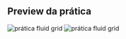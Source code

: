 ## Preview da prática

![prática fluid grid](img/preview.PNG)
![prática fluid grid](img/preview2.PNG)
